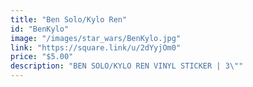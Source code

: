 ```yaml
---
title: "Ben Solo/Kylo Ren"
id: "BenKylo"
image: "/images/star_wars/BenKylo.jpg"
link: "https://square.link/u/2dYyjOm0"
price: "$5.00"
description: "BEN SOLO/KYLO REN VINYL STICKER | 3\""
---
```

